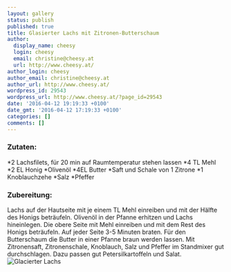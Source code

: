 ```yaml
---
layout: gallery
status: publish
published: true
title: Glasierter Lachs mit Zitronen-Butterschaum
author:
  display_name: cheesy
  login: cheesy
  email: christine@cheesy.at
  url: http://www.cheesy.at/
author_login: cheesy
author_email: christine@cheesy.at
author_url: http://www.cheesy.at/
wordpress_id: 29543
wordpress_url: http://www.cheesy.at/?page_id=29543
date: '2016-04-12 19:19:33 +0100'
date_gmt: '2016-04-12 17:19:33 +0100'
categories: []
comments: []
---
```

### Zutaten:
\*2 Lachsfilets, für 20 min auf Raumtemperatur stehen lassen
\*4 TL Mehl
\*2 EL Honig
\*Olivenöl
\*4EL Butter
\*Saft und Schale von 1 Zitrone
\*1 Knoblauchzehe
\*Salz
\*Pfeffer
### Zubereitung:
Lachs auf der Hautseite mit je einem TL Mehl einreiben und mit der Hälfte des Honigs beträufeln. Olivenöl in der Pfanne erhitzen und Lachs hineinlegen. Die obere Seite mit Mehl einreiben und mit dem Rest des Honigs beträufeln. Auf jeder Seite 3-5 Minuten braten. Für den Butterschaum die Butter in einer Pfanne braun werden lassen. Mit Zitronensaft, Zitronenschale, Knoblauch, Salz und Pfeffer im Standmixer gut durchschlagen. Dazu passen gut Petersilkartoffeln und Salat.
![Glacierter Lachs](http://www.cheesy.at/wp-content/uploads/Glacierter-Lachs.jpg)
